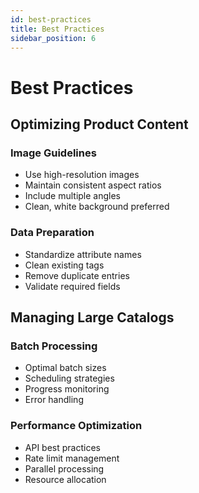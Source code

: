 ```yaml
---
id: best-practices
title: Best Practices
sidebar_position: 6
---
```


# Best Practices

## Optimizing Product Content

### Image Guidelines
- Use high-resolution images
- Maintain consistent aspect ratios
- Include multiple angles
- Clean, white background preferred

### Data Preparation
- Standardize attribute names
- Clean existing tags
- Remove duplicate entries
- Validate required fields

## Managing Large Catalogs

### Batch Processing
- Optimal batch sizes
- Scheduling strategies
- Progress monitoring
- Error handling

### Performance Optimization
- API best practices
- Rate limit management
- Parallel processing
- Resource allocation